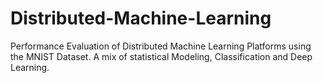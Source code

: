 # Distributed-Machine-Learning
Performance Evaluation of Distributed Machine Learning Platforms using the MNIST Dataset. A mix of statistical Modeling, Classification and Deep Learning.
